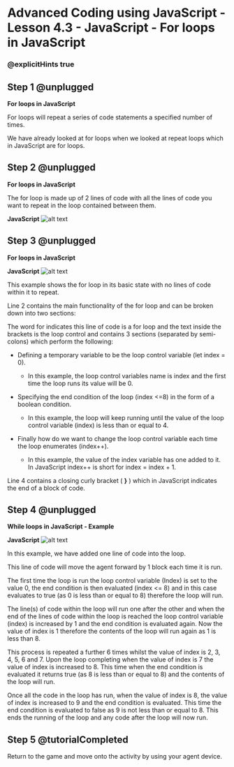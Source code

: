 # Advanced Coding using JavaScript - Lesson 4.3 - JavaScript - For loops in JavaScript

### @explicitHints true

## Step 1 @unplugged
**For loops in JavaScript**

For loops will repeat a series of code statements a specified number of times.

We have already looked at for loops when we looked at repeat loops which in JavaScript are for loops.

## Step 2 @unplugged
**For loops in JavaScript**

The for loop is made up of 2 lines of code with all the lines of code you want to repeat in the loop contained between them.

**JavaScript**
![alt text](https://advancedjs.codingcredentials.com/Lesson4/4.3/images/1.jpg?raw=true "JavaScript")

## Step 3 @unplugged
**For loops in JavaScript**

**JavaScript**
![alt text](https://advancedjs.codingcredentials.com/Lesson4/4.3/images/2.jpg?raw=true "JavaScript")

This example shows the for loop in its basic state with no lines of code within it to repeat.

Line 2 contains the main functionality of the for loop and can be broken down into two sections:

The word for indicates this line of code is a for loop and the text inside the brackets is the loop control and contains 3 sections (separated by semi-colons) which perform the following:

- Defining a temporary variable to be the loop control variable (let index = 0). 
    - In this example, the loop control variables name is index and the first time the loop runs its value will be 0.

- Specifying the end condition of the loop (index <=8) in the form of a boolean condition. 
    - In this example, the loop will keep running until the value of the loop control variable (index) is less than or equal to 4.

- Finally how do we want to change the loop control variable each time the loop enumerates (index++). 
    - In this example, the value of the index variable has one added to it. In JavaScript index++ is short for index = index + 1.


Line 4 contains a closing curly bracket ( **}** ) which in JavaScript indicates the end of a block of code.

## Step 4 @unplugged
**While loops in JavaScript - Example**

**JavaScript**
![alt text](https://advancedjs.codingcredentials.com/Lesson4/4.3/images/3.jpg?raw=true "JavaScript")


In this example, we have added one line of code into the loop.

This line of code will move the agent forward by 1 block each time it is run.

The first time the loop is run the loop control variable (Index) is set to the value 0, the end condition is then evaluated (index <= 8) and in this case evaluates to true (as 0 is less than or equal to 8) therefore the loop will run.

The line(s) of code within the loop will run one after the other and when the end of the lines of code within the loop is reached the loop control variable (index) is increased by 1 and the end condition is evaluated again. Now the value of index is 1 therefore the contents of the loop will run again as 1 is less than 8.

This process is repeated a further 6 times whilst the value of index is 2, 3, 4, 5, 6 and 7. Upon the loop completing when the value of index is 7 the value of index is increased to 8. This time when the end condition is evaluated it returns true (as 8 is less than or equal to 8) and the contents of the loop will run.

Once all the code in the loop has run, when the value of index is 8, the value of index is increased to 9 and the end condition is evaluated. This time the end condition is evaluated to false as 9 is not less than or equal to 8. This ends the running of the loop and any code after the loop will now run.

## Step 5 @tutorialCompleted
Return to the game and move onto the activity by using your agent device. 